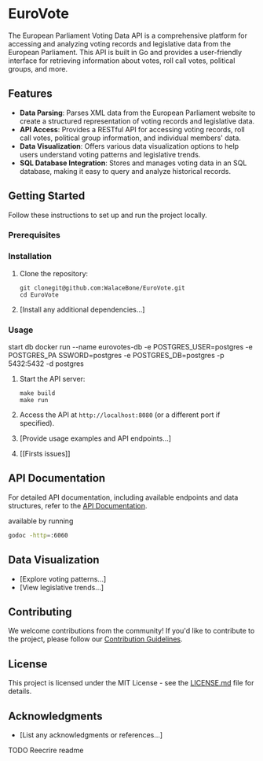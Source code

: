 # EuroVote

The European Parliament Voting Data API is a comprehensive platform for accessing and analyzing voting records and legislative data from the European Parliament. This API is built in Go and provides a user-friendly interface for retrieving information about votes, roll call votes, political groups, and more.

## Features

- **Data Parsing**: Parses XML data from the European Parliament website to create a structured representation of voting records and legislative data.
- **API Access**: Provides a RESTful API for accessing voting records, roll call votes, political group information, and individual members' data.
- **Data Visualization**: Offers various data visualization options to help users understand voting patterns and legislative trends.
- **SQL Database Integration**: Stores and manages voting data in an SQL database, making it easy to query and analyze historical records.

## Getting Started

Follow these instructions to set up and run the project locally.

### Prerequisites

### Installation

1. Clone the repository:

   ```shell
   git clonegit@github.com:WalaceBone/EuroVote.git
   cd EuroVote
   ```

2. [Install any additional dependencies...]

### Usage

start db
docker run --name eurovotes-db -e POSTGRES_USER=postgres -e POSTGRES_PA
SSWORD=postgres -e POSTGRES_DB=postgres -p 5432:5432 -d postgres

1. Start the API server:

   ```shell
   make build
   make run
   ```

2. Access the API at `http://localhost:8080` (or a different port if specified).

3. [Provide usage examples and API endpoints...]
4. [[Firsts issues]]

## API Documentation

For detailed API documentation, including available endpoints and data structures, refer to the [API Documentation](docs/api.md).

available by running

```bash
godoc -http=:6060
```

## Data Visualization

- [Explore voting patterns...]
- [View legislative trends...]

## Contributing

We welcome contributions from the community! If you'd like to contribute to the project, please follow our [Contribution Guidelines](CONTRIBUTING.md).

## License

This project is licensed under the MIT License - see the [LICENSE.md](LICENSE.md) file for details.

## Acknowledgments

- [List any acknowledgments or references...]

TODO Reecrire readme
